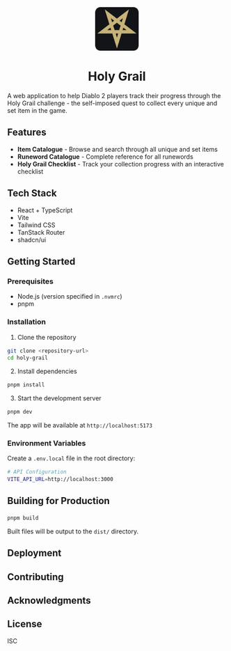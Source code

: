 <div align="center">
  <img src="assets/logo-rounded.png" alt="Logo" width="100" height="100">
</div>
<h1 align="center">Holy Grail</h1>

A web application to help Diablo 2 players track their progress through the Holy Grail challenge - the self-imposed quest to collect every unique and set item in the game.

## Features

- **Item Catalogue** - Browse and search through all unique and set items
- **Runeword Catalogue** - Complete reference for all runewords
- **Holy Grail Checklist** - Track your collection progress with an interactive checklist

## Tech Stack

- React + TypeScript
- Vite
- Tailwind CSS
- TanStack Router
- shadcn/ui

## Getting Started

### Prerequisites

- Node.js (version specified in `.nvmrc`)
- pnpm

### Installation

1. Clone the repository

```bash
git clone <repository-url>
cd holy-grail
```

2. Install dependencies

```bash
pnpm install
```

3. Start the development server

```bash
pnpm dev
```

The app will be available at `http://localhost:5173`

### Environment Variables

Create a `.env.local` file in the root directory:

```bash
# API Configuration
VITE_API_URL=http://localhost:3000
```

## Building for Production

```bash
pnpm build
```

Built files will be output to the `dist/` directory.

## Deployment

<!-- TODO: Add deployment instructions -->

## Contributing

<!-- TODO: Add contributing guidelines -->

## Acknowledgments

<!-- TODO: Add credits and acknowledgments -->

## License

ISC
